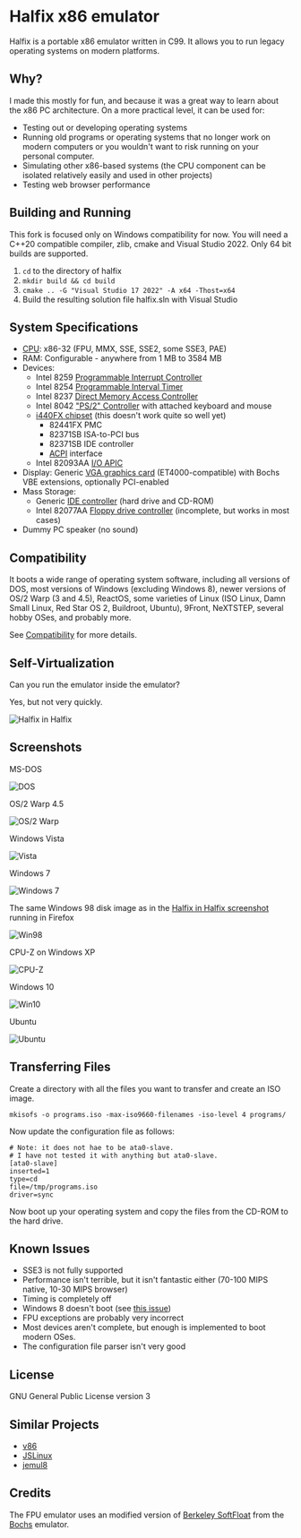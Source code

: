 # Halfix x86 emulator

Halfix is a portable x86 emulator written in C99. It allows you to run legacy operating systems on modern platforms. 

## Why?

I made this mostly for fun, and because it was a great way to learn about the x86 PC architecture. On a more practical level, it can be used for:
 - Testing out or developing operating systems
 - Running old programs or operating systems that no longer work on modern computers or you wouldn't want to risk running on your personal computer. 
 - Simulating other x86-based systems (the CPU component can be isolated relatively easily and used in other projects)
 - Testing web browser performance

## Building and Running

This fork is focused only on Windows compatibility for now. You will need a C++20 compatible compiler, zlib, cmake and Visual Studio 2022. Only 64 bit builds are supported.

1. `cd` to the directory of halfix
2. `mkdir build && cd build`
3. `cmake .. -G "Visual Studio 17 2022" -A x64 -Thost=x64`
4. Build the resulting solution file halfix.sln with Visual Studio

## System Specifications

 - [CPU](https://github.com/nepx/halfix/tree/master/src/cpu): x86-32 (FPU, MMX, SSE, SSE2, some SSE3, PAE)
 - RAM: Configurable - anywhere from 1 MB to 3584 MB
 - Devices:
   - Intel 8259 [Programmable Interrupt Controller](https://github.com/nepx/halfix/blob/master/src/hardware/pic.c)
   - Intel 8254 [Programmable Interval Timer](https://github.com/nepx/halfix/blob/master/src/hardware/pit.c)
   - Intel 8237 [Direct Memory Access Controller](https://github.com/nepx/halfix/blob/master/src/hardware/dma.c)
   - Intel 8042 ["PS/2" Controller](https://github.com/nepx/halfix/blob/master/src/hardware/kbd.c) with attached keyboard and mouse
   - [i440FX chipset](https://github.com/nepx/halfix/blob/master/src/hardware/pci.c) (this doesn't work quite so well yet)
     - 82441FX PMC
     - 82371SB ISA-to-PCI bus
     - 82371SB IDE controller
     - [ACPI](https://github.com/nepx/halfix/blob/master/src/hardware/acpi.c) interface
   - Intel 82093AA [I/O APIC](https://github.com/nepx/halfix/blob/master/src/hardware/ioapic.c)
 - Display: Generic [VGA graphics card](https://github.com/nepx/halfix/blob/master/src/hardware/vga.c) (ET4000-compatible) with Bochs VBE extensions, optionally PCI-enabled
 - Mass Storage: 
   - Generic [IDE controller](https://github.com/nepx/halfix/blob/master/src/hardware/ide.c) (hard drive and CD-ROM) 
   - Intel 82077AA [Floppy drive controller](https://github.com/nepx/halfix/blob/master/src/hardware/fdc.c) (incomplete, but works in most cases)
 - Dummy PC speaker (no sound)

## Compatibility

It boots a wide range of operating system software, including all versions of DOS, most versions of Windows (excluding Windows 8), newer versions of OS/2 Warp (3 and 4.5), ReactOS, some varieties of Linux (ISO Linux, Damn Small Linux, Red Star OS 2, Buildroot, Ubuntu), 9Front, NeXTSTEP, several hobby OSes, and probably more. 

See [Compatibility](compatibility.md) for more details.

## Self-Virtualization

Can you run the emulator inside the emulator? 

Yes, but not very quickly. 

![Halfix in Halfix](docs/pics/halfix-in-halfix.png)

## Screenshots

MS-DOS

![DOS](docs/pics/dos.png)

OS/2 Warp 4.5

![OS/2 Warp](docs/pics/os2-warp4.png)

Windows Vista

![Vista](docs/pics/vista.png)

Windows 7

![Windows 7](docs/pics/win7.png)

The same Windows 98 disk image as in the [Halfix in Halfix screenshot](docs/pics/halfix-in-halfix.png) running in Firefox

![Win98](docs/pics/win98.png)

CPU-Z on Windows XP

![CPU-Z](docs/pics/cpu-z.png)

Windows 10

![Win10](docs/pics/win10.png)

Ubuntu

![Ubuntu](docs/pics/ubuntu.png)

## Transferring Files

Create a directory with all the files you want to transfer and create an ISO image. 

```
mkisofs -o programs.iso -max-iso9660-filenames -iso-level 4 programs/
```

Now update the configuration file as follows:

```
# Note: it does not hae to be ata0-slave. 
# I have not tested it with anything but ata0-slave.
[ata0-slave]
inserted=1
type=cd
file=/tmp/programs.iso
driver=sync
```

Now boot up your operating system and copy the files from the CD-ROM to the hard drive. 

## Known Issues
 - SSE3 is not fully supported
 - Performance isn't terrible, but it isn't fantastic either (70-100 MIPS native, 10-30 MIPS browser)
 - Timing is completely off
 - Windows 8 doesn't boot (see [this issue](https://github.com/nepx/halfix/issues/1))
 - FPU exceptions are probably very incorrect
 - Most devices aren't complete, but enough is implemented to boot modern OSes. 
 - The configuration file parser isn't very good

## License

GNU General Public License version 3

## Similar Projects

 - [v86](https://www.github.com/copy/v86)
 - [JSLinux](http://bellard.org/jslinux/)
 - [jemul8](http://www.github.com/asmblah/jemul8)

## Credits

The FPU emulator uses an modified version of [Berkeley SoftFloat](jhauser.us/arithmetic/SoftFloat.html) from the [Bochs](bochs.sourceforge.net) emulator. 

